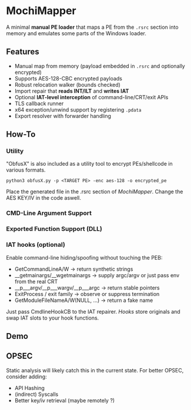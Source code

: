 # MochiMapper

A minimal **manual PE loader** that maps a PE from the `.rsrc` section into memory and emulates some parts of the Windows loader.

## Features

- Manual map from memory (payload embedded in `.rsrc` and optionally encrypted)
- Supports AES-128-CBC encrypted payloads 
- Robust relocation walker (bounds checked)
- Import repair that **reads INT/ILT** and **writes IAT**
- Optional **IAT-level interception** of command-line/CRT/exit APIs
- TLS callback runner
- x64 exception/unwind support by registering `.pdata`
- Export resolver with forwarder handling

## How-To

### Utility

"ObfusX" is also included as a utility tool to encrypt PEs/shellcode in various formats.

```
python3 obfusX.py -p <TARGET PE> -enc aes-128 -o encrypted_pe
```

Place the generated file in the .rsrc section of *MochiMapper*. Change the AES KEY/IV in the code aswell.

### CMD-Line Argument Support

### Exported Function Support (DLL)

### IAT hooks (optional)

Enable command-line hiding/spoofing without touching the PEB:

- GetCommandLineA/W → return synthetic strings
- __getmainargs/__wgetmainargs → supply argc/argv or just pass env from the real CRT
- __p___argv/__p___wargv/__p___argc → return stable pointers
- ExitProcess / exit family → observe or suppress termination
- GetModuleFileNameA/W(NULL, …) → return a fake name

Just pass CmdlineHookCB to the IAT repairer. *Hooks* store originals and swap IAT slots to your hook functions.

## Demo

## OPSEC

Static analysis will likely catch this in the current state. For better OPSEC, consider adding:

- API Hashing
- (indirect) Syscalls
- Better key/iv retrieval (maybe remotely ?)